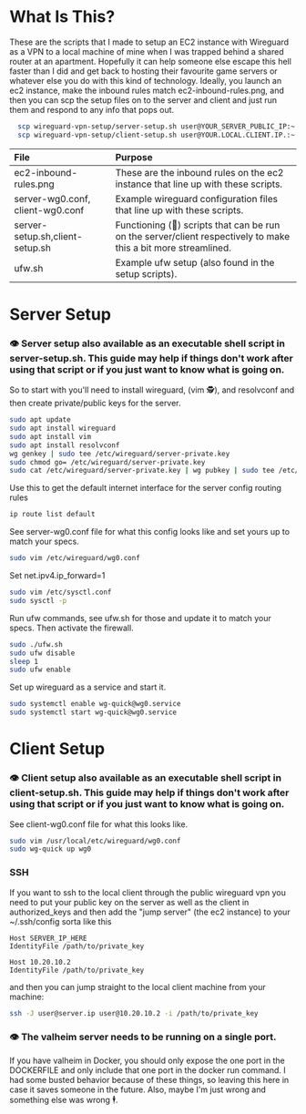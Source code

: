 # What Is This?
These are the scripts that I made to setup an EC2 instance with Wireguard as a VPN to a local machine of mine when I was trapped behind a shared router at an apartment. Hopefully it can help someone else escape this hell faster than I did and get back to hosting their favourite game servers or whatever else you do with this kind of technology. Ideally, you launch an ec2 instance, make the inbound rules match ec2-inbound-rules.png, and then you can scp the setup files on to the server and client and just run them and respond to any info that pops out.

```sh
  scp wireguard-vpn-setup/server-setup.sh user@YOUR_SERVER_PUBLIC_IP:~
  scp wireguard-vpn-setup/client-setup.sh user@YOUR.LOCAL.CLIENT.IP.:~
```

| File | Purpose |
| :---- | :------- |
| ec2-inbound-rules.png | These are the inbound rules on the ec2 instance that line up with these scripts.|
| server-wg0.conf, client-wg0.conf | Example wireguard configuration files that line up with these scripts.|
| server-setup.sh,client-setup.sh | Functioning (🙏) scripts that can be run on the server/client respectively to make this a bit more streamlined.|
| ufw.sh | Example ufw setup (also found in the setup scripts).|

# Server Setup
### 👁️ Server setup also available as an executable shell script in server-setup.sh. This guide may help if things don't work after using that script or if you just want to know what is going on.

So to start with you'll need to install wireguard, (vim 🕵️), and resolvconf and then create private/public keys for the server.

```sh
sudo apt update
sudo apt install wireguard
sudo apt install vim
sudo apt install resolvconf
wg genkey | sudo tee /etc/wireguard/server-private.key
sudo chmod go= /etc/wireguard/server-private.key
sudo cat /etc/wireguard/server-private.key | wg pubkey | sudo tee /etc/wireguard/public.key
```

Use this to get the default internet interface for the server config routing rules
```sh
ip route list default
```

See server-wg0.conf file for what this config looks like and set yours up to match your specs.
```sh
sudo vim /etc/wireguard/wg0.conf
```

Set net.ipv4.ip_forward=1
```sh
sudo vim /etc/sysctl.conf
sudo sysctl -p
```

Run ufw commands, see ufw.sh for those and update it to match your specs. Then activate the firewall.
```sh
sudo ./ufw.sh
sudo ufw disable
sleep 1
sudo ufw enable
```

Set up wireguard as a service and start it.
```sh
sudo systemctl enable wg-quick@wg0.service
sudo systemctl start wg-quick@wg0.service
```


# Client Setup
### 👁️ Client setup also available as an executable shell script in client-setup.sh. This guide may help if things don't work after using that script or if you just want to know what is going on.
See client-wg0.conf file for what this looks like.
```sh
sudo vim /usr/local/etc/wireguard/wg0.conf
sudo wg-quick up wg0
```

### SSH

If you want to ssh to the local client through the public wireguard vpn you
need to put your public key on the server as well as the client in
authorized_keys and then add the "jump server" (the ec2 instance) to your
~/.ssh/config sorta like this

```
Host SERVER_IP_HERE
IdentityFile /path/to/private_key

Host 10.20.10.2
IdentityFile /path/to/private_key
```

and then you can jump straight to the local client machine from your machine:

```sh
ssh -J user@server.ip user@10.20.10.2 -i /path/to/private_key
```

### 👁️ The valheim server needs to be running on a single port.
If you have valheim in Docker, you should only expose the one
port in the DOCKERFILE and only include that one port in the docker
run command. I had some busted behavior because of these things, so leaving this here in case it saves someone in the future. Also, maybe I'm just wrong and something else was wrong 🕴️.